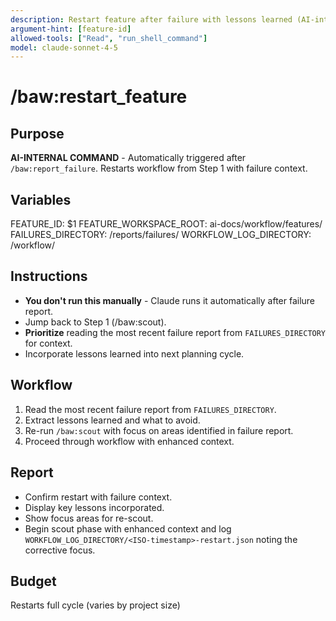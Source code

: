 ```yaml
---
description: Restart feature after failure with lessons learned (AI-internal command)
argument-hint: [feature-id]
allowed-tools: ["Read", "run_shell_command"]
model: claude-sonnet-4-5
---
```


# /baw:restart_feature

## Purpose
**AI-INTERNAL COMMAND** - Automatically triggered after `/baw:report_failure`. Restarts workflow from Step 1 with failure context.

## Variables
FEATURE_ID: $1
FEATURE_WORKSPACE_ROOT: ai-docs/workflow/features/
FAILURES_DIRECTORY: <feature-workspace>/reports/failures/
WORKFLOW_LOG_DIRECTORY: <feature-workspace>/workflow/

## Instructions
- **You don't run this manually** - Claude runs it automatically after failure report.
- Jump back to Step 1 (/baw:scout).
- **Prioritize** reading the most recent failure report from `FAILURES_DIRECTORY` for context.
- Incorporate lessons learned into next planning cycle.

## Workflow
1. Read the most recent failure report from `FAILURES_DIRECTORY`.
2. Extract lessons learned and what to avoid.
3. Re-run `/baw:scout` with focus on areas identified in failure report.
4. Proceed through workflow with enhanced context.

## Report
- Confirm restart with failure context.
- Display key lessons incorporated.
- Show focus areas for re-scout.
- Begin scout phase with enhanced context and log `WORKFLOW_LOG_DIRECTORY/<ISO-timestamp>-restart.json` noting the corrective focus.

## Budget
Restarts full cycle (varies by project size)

